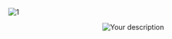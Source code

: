 ![1](https://github.com/SMeydan/SMeydan/assets/74561611/6f89b24a-1479-4273-881a-d2c944ef2d85)
<p align="center">
  <img src="https://github.com/SMeydan/SMeydan/assets/74561611/6f89b24a-1479-4273-881a-d2c944ef2d85" alt="Your description" />
</p>
